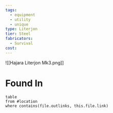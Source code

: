 ```yaml
---
tags:
  - equipment
  - utility
  - unique
type: Literjon
tier: Steel
fabricators:
  - Survival
cost:
---
```

![[Hajara Literjon Mk3.png]]
# Found In
```dataview
table
from #location 
where contains(file.outlinks, this.file.link)
```
